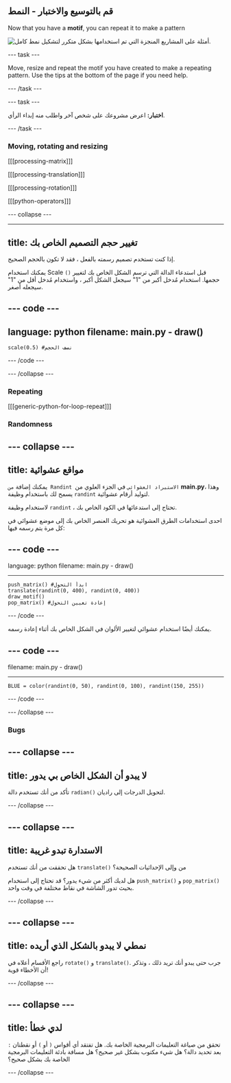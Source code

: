 ## قم بالتوسيع والاختبار - النمط

Now that you have a **motif**, you can repeat it to make a pattern

![أمثلة على المشاريع المنجزة التي تم استخدامها بشكل متكرر لتشكيل نمط كامل.](images/second.gif)


--- task ---

Move, resize and repeat the motif you have created to make a repeating pattern. Use the tips at the bottom of the page if you need help.

--- /task ---


--- task ---

**اختبار:** اعرض مشروعك على شخص آخر واطلب منه إبداء الرأي.

--- /task ---




### Moving, rotating and resizing

[[[processing-matrix]]]

[[[processing-translation]]]

[[[processing-rotation]]]

[[[python-operators]]]

--- collapse ---

---
title: تغيير حجم التصميم الخاص بك
---

إذا كنت تستخدم تصميم رسمته بالفعل ، فقد لا تكون بالحجم الصحيح.

يمكنك استخدام Scale `()` قبل استدعاء الدالة التي ترسم الشكل الخاص بك لتغيير حجمها. استخدام مُدخل أكبر من "1" سيجعل الشكل أكبر ، واستخدام مُدخل أقل من "1" سيجعله أصغر.

--- code ---
---
language: python
filename: main.py - draw()
---

    scale(0.5) #نصف الحجم

--- /code ---

--- /collapse ---

### Repeating

[[[generic-python-for-loop-repeat]]]

### Randomness

--- collapse ---
---
title: مواقع عشوائية
---

يمكنك إضافة `من Randint الاستيراد العشوائي` في الجزء العلوي من **main.py**، وهذا يسمح لك باستخدام وظيفة `randint` لتوليد أرقام عشوائية.

لاستخدام وظيفة `randint` ، تحتاج إلى استدعائها في الكود الخاص بك.

احدى استخدامات الطرق العشوائية هو تحريك العنصر الخاص بك إلى موضع عشوائي في كل مرة يتم رسمه فيها:

--- code ---
---
language: python filename: main.py - draw()

---

    push_matrix() #ابدأ التحول 
    translate(randint(0, 400), randint(0, 400)) 
    draw_motif() 
    pop_matrix() #إعادة تعيين التحول

--- /code ---

يمكنك أيضًا استخدام عشوائي لتغيير الألوان في الشكل الخاص بك أثناء إعادة رسمه.

--- code ---
---
filename: main.py - draw()

---

    BLUE = color(randint(0, 50), randint(0, 100), randint(150, 255))

--- /code ---

--- /collapse ---

### Bugs

--- collapse ---
---
title: لا يبدو أن الشكل الخاص بي يدور
---

تأكد من أنك تستخدم دالة `radian()` لتحويل الدرجات إلى راديان.

--- /collapse ---

--- collapse ---
---
title: الاستدارة تبدو غريبة
---

هل تحققت من أنك تستخدم `translate()` من وإلى الإحداثيات الصحيحة؟

هل لديك أكثر من شيء يدور؟ قد تحتاج إلى استخدام `push_matrix()` و `pop_matrix()` بحيث تدور الشاشة في نقاط مختلفة في وقت واحد.

--- /collapse ---

--- collapse ---
---
title: نمطي لا يبدو بالشكل الذي أريده
---

راجع الأقسام أعلاه في `rotate()` و `translate()`. جرب حتى يبدو أنك تريد ذلك ، وتذكر أن الأخطاء قوية!

--- /collapse ---

--- collapse ---
---
title: لدي خطأ
---

تحقق من صياغة التعليمات البرمجية الخاصة بك. هل تفتقد أي أقواس `(` أو `)` أو نقطتان `:` بعد تحديد دالة؟ هل شيء مكتوب بشكل غير صحيح؟ هل مسافة بادئة التعليمات البرمجية الخاصة بك بشكل صحيح؟

--- /collapse ---

